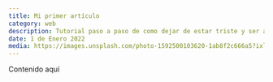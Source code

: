 ```yaml
---
title: Mi primer artículo
category: web
description: Tutorial paso a paso de como dejar de estar triste y ser asombroso.
date: 1 de Enero 2022
media: https://images.unsplash.com/photo-1592500103620-1ab8f2c666a5?ixlib=rb-1.2.1&ixid=eyJhcHBfaWQiOjEyMDd9&auto=format&fit=crop&w=3000&q=80
---
```


Contenido aquí